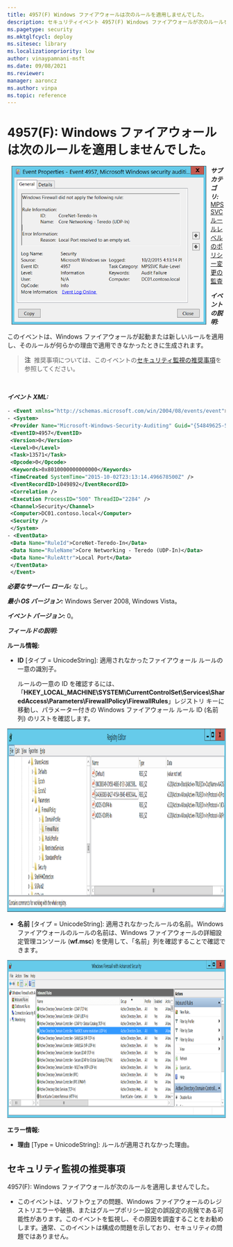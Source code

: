 ```yaml
---
title: 4957(F) Windows ファイアウォールは次のルールを適用しませんでした。
description: セキュリティイベント 4957(F) Windows ファイアウォールが次のルールを適用しなかったことを説明します。
ms.pagetype: security
ms.mktglfcycl: deploy
ms.sitesec: library
ms.localizationpriority: low
author: vinaypamnani-msft
ms.date: 09/08/2021
ms.reviewer: 
manager: aaroncz
ms.author: vinpa
ms.topic: reference
---
```


# 4957(F): Windows ファイアウォールは次のルールを適用しませんでした。

<img src="images/event-4957.png" alt="イベント 4957 のイラスト" width="449" height="365" hspace="10" align="left" />

***サブカテゴリ:***&nbsp;[MPSSVC ルールレベルのポリシー変更の監査](audit-mpssvc-rule-level-policy-change.md)

***イベントの説明:***

このイベントは、Windows ファイアウォールが起動または新しいルールを適用し、そのルールが何らかの理由で適用できなかったときに生成されます。

> **注**&nbsp;&nbsp;推奨事項については、このイベントの[セキュリティ監視の推奨事項](#security-monitoring-recommendations)を参照してください。

<br clear="all">

***イベント XML:***
```xml
- <Event xmlns="http://schemas.microsoft.com/win/2004/08/events/event">
- <System>
 <Provider Name="Microsoft-Windows-Security-Auditing" Guid="{54849625-5478-4994-A5BA-3E3B0328C30D}" /> 
 <EventID>4957</EventID> 
 <Version>0</Version> 
 <Level>0</Level> 
 <Task>13571</Task> 
 <Opcode>0</Opcode> 
 <Keywords>0x8010000000000000</Keywords> 
 <TimeCreated SystemTime="2015-10-02T23:13:14.496678500Z" /> 
 <EventRecordID>1049892</EventRecordID> 
 <Correlation /> 
 <Execution ProcessID="500" ThreadID="2284" /> 
 <Channel>Security</Channel> 
 <Computer>DC01.contoso.local</Computer> 
 <Security /> 
 </System>
- <EventData>
 <Data Name="RuleId">CoreNet-Teredo-In</Data> 
 <Data Name="RuleName">Core Networking - Teredo (UDP-In)</Data> 
 <Data Name="RuleAttr">Local Port</Data> 
 </EventData>
 </Event>

```

***必要なサーバー ロール:*** なし。

***最小 OS バージョン:*** Windows Server 2008, Windows Vista。

***イベント バージョン:*** 0。

***フィールドの説明:***

**ルール情報:**

-   **ID** \[タイプ = UnicodeString\]: 適用されなかったファイアウォール ルールの一意の識別子。

    ルールの一意の ID を確認するには、「**HKEY\_LOCAL\_MACHINE\\SYSTEM\\CurrentControlSet\\Services\\SharedAccess\\Parameters\\FirewallPolicy\\FirewallRules**」レジストリ キーに移動し、パラメーター付きの Windows ファイアウォール ルール ID (名前列) のリストを確認します。

<img src="images/registry-editor-firewallrules.png" alt="レジストリエディタの FirewallRules キーのイラスト" width="1412" height="422" />

-   **名前** \[タイプ = UnicodeString\]: 適用されなかったルールの名前。Windows ファイアウォールのルールの名前は、Windows ファイアウォールの詳細設定管理コンソール (**wf.msc**) を使用して、「名前」列を確認することで確認できます。

<img src="images/windows-firewall-with-advanced-security.png" alt="詳細設定セキュリティ付き Windows ファイアウォールのイラスト" width="1082" height="363" />

**エラー情報:**

-   **理由** \[Type = UnicodeString\]: ルールが適用されなかった理由。

## セキュリティ監視の推奨事項

4957(F): Windows ファイアウォールが次のルールを適用しませんでした。

-   このイベントは、ソフトウェアの問題、Windows ファイアウォールのレジストリエラーや破損、またはグループポリシー設定の誤設定の兆候である可能性があります。このイベントを監視し、その原因を調査することをお勧めします。通常、このイベントは構成の問題を示しており、セキュリティの問題ではありません。
